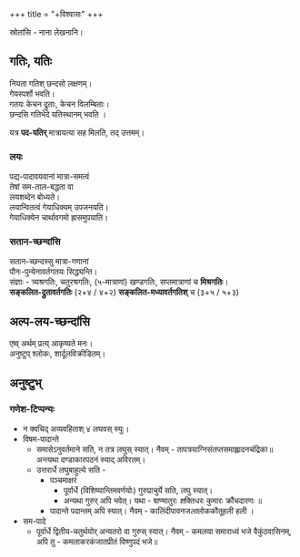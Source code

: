 +++
title = "+विश्वासः"
+++

स्रोतांसि - नाना लेखनानि। 

## गतिः, यतिः
नियता गतिश् छन्दसो लक्षणम्।  
गेयस्पर्शो भवति।  
गतयः केचन द्रुताः, केचन विलम्बिताः।  
छन्दसि गतिभेदे यतिस्थानम् भवति । 

यत्र **पद-यतिर्** मात्रायत्या सह मिलति, तद् उत्तमम्।  


### लयः
पद्य-पादावयवानां मात्रा-समत्वं  
तेषां सम-ताल-बद्धता वा  
लयशब्देन बोध्यते।  
लयान्वितत्वं गेयाधिक्यम् उपजनयति।  
गेयाधिक्येन चार्थावगमो ह्रासमुपयाति।

### सतान-च्छन्दांसि
सतान-च्छन्दस्सु मात्रा-गणानां  
पौनः-पुन्येनावर्तगतयः सिद्ध्यन्ति।  
संज्ञाः - त्र्यश्रगतिः, चतुरश्रगतिः, (५-मात्राणां) खण्डगतिः, सप्तमात्राणां च **मिश्रगतिः**।  
**सङ्कलित-द्रुतावर्तगतिः** (२+४ / ४+२) **सङ्कलित-मध्यावर्तगतिश्** च (३+५ / ५+३)

## अल्प-लय-च्छन्दांसि
एष्व् अर्थम् प्रत्य् आकृष्यते मनः।  
अनुष्टुप् श्लोकः, शार्दूलविक्रीडितम्।  

## अनुष्टुभ्
### गणेश-टिप्पन्यः
- न क्वचिद् अव्यवहिताश् ४ लघवस् स्युः।  
- विषम-पादान्ते 
  - समासेऽनुवर्तमाने सति, न तत्र लघुस् स्यात्। नैवम् - तापत्रयाग्निसंतप्तसमाह्लादनचंद्रिका॥ अन्त्यथा दण्डाकारपठनं स्याद् अविरतम्। 
  - उत्तरार्धे लघुबाहुल्ये सति -  
    - पञ्चमाक्षरं 
      - पूर्वार्धे (विशिष्यान्तिमवर्णयोः) गुरुप्राचुर्ये सति, लघु स्यात्। 
      - अन्यथा गुरुर् अपि भवेत्। यथा - षाण्मातुरः *श*क्तिधरः कुमारः क्रौंचदारणः ॥
    - पादान्ते पदान्तम् अपि स्यात्। नैवम् - कालिंदीपावनज*ला*लोककौतूहली हली ।
- सम-पादे
  - पूर्वार्धे द्वितीय-चतुर्थयोर् अन्यतरो वा गुरुस् स्यात्। नैवम् - कमलया समाराध्यं भजे वैकुंठवासिनम्, अपि तु - कमलाकरकंजातप्रीतं विष्णुपदं भजे॥
